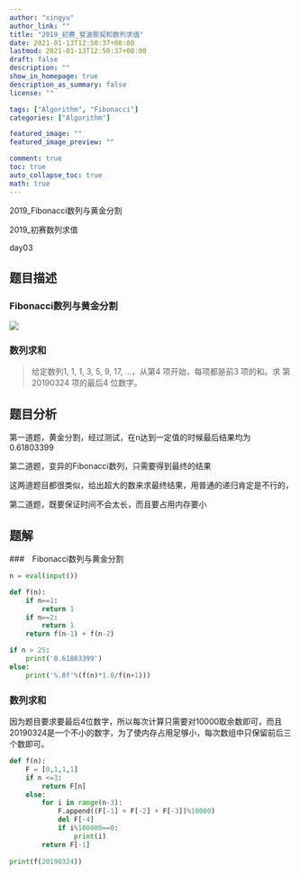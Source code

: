 ```yaml
---
author: "xingyu"
author_link: ""
title: "2019_初赛_斐波那契和数列求值"
date: 2021-01-13T12:50:37+08:00
lastmod: 2021-01-13T12:50:37+08:00
draft: false
description: ""
show_in_homepage: true
description_as_summary: false
license: ""

tags: ["Algorithm", "Fibonacci"]
categories: ["Algorithm"]

featured_image: ""
featured_image_preview: ""

comment: true
toc: true
auto_collapse_toc: true
math: true
---
```


2019_Fibonacci数列与黄金分割

2019_初赛数列求值

day03

<!--more-->

## 题目描述

### Fibonacci数列与黄金分割

![](https://blog-1254266736.cos.ap-nanjing.myqcloud.com/img/20210113125636.png)



### 数列求和

>给定数列1, 1, 1, 3, 5, 9, 17, …，从第4 项开始，每项都是前3 项的和。求
>第20190324 项的最后4 位数字。

## 题目分析

第一道题，黄金分割，经过测试，在n达到一定值的时候最后结果均为0.61803399

第二道题，变异的Fibonacci数列，只需要得到最终的结果

这两道题目都很类似，给出超大的数来求最终结果，用普通的递归肯定是不行的，

第二道题，既要保证时间不会太长，而且要占用内存要小

## 题解

###　Fibonacci数列与黄金分割

```python
n = eval(input())

def f(n):
    if n==1:
        return 1
    if n==2:
        return 1
    return f(n-1) + f(n-2)

if n > 25:
    print('0.61803399')
else:
    print('%.8f'%(f(n)*1.0/f(n+1)))
```

### 数列求和

因为题目要求要最后4位数字，所以每次计算只需要对10000取余数即可，而且20190324是一个不小的数字，为了使内存占用足够小，每次数组中只保留前后三个数即可。

```python
def f(n):
    F = [0,1,1,1]
    if n <=3:
        return F[n]
    else:
        for i in range(n-3):
            F.append((F[-1] + F[-2] + F[-3])%10000)
            del F[-4]
            if i%100000==0:
                print(i)
        return F[-1]
        
print(f(20190324))
```



